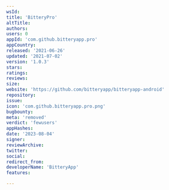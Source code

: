 ```yaml
---
wsId: 
title: 'BitteryPro'
altTitle: 
authors: 
users: 0
appId: 'com.github.bitteryapp.pro'
appCountry: 
released: '2021-06-26'
updated: '2021-07-02'
version: '1.0.3'
stars: 
ratings: 
reviews: 
size: 
website: 'https://github.com/bitteryapp/bitteryapp-android'
repository: 
issue: 
icon: 'com.github.bitteryapp.pro.png'
bugbounty: 
meta: 'removed'
verdict: 'fewusers'
appHashes: 
date: '2023-08-04'
signer: 
reviewArchive: 
twitter: 
social: 
redirect_from: 
developerName: 'BitteryApp'
features: 

---
```


